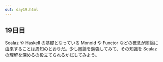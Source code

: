 ```yaml
---
out: day19.html
---
```


19日目
------

Scalaz や Haskell の基礎となっている Monoid や Functor などの概念が圏論に由来することは周知のとおりだ。少し圏論を勉強してみて、その知識を Scalaz の理解を深めるの役立てられるか試してみよう。
